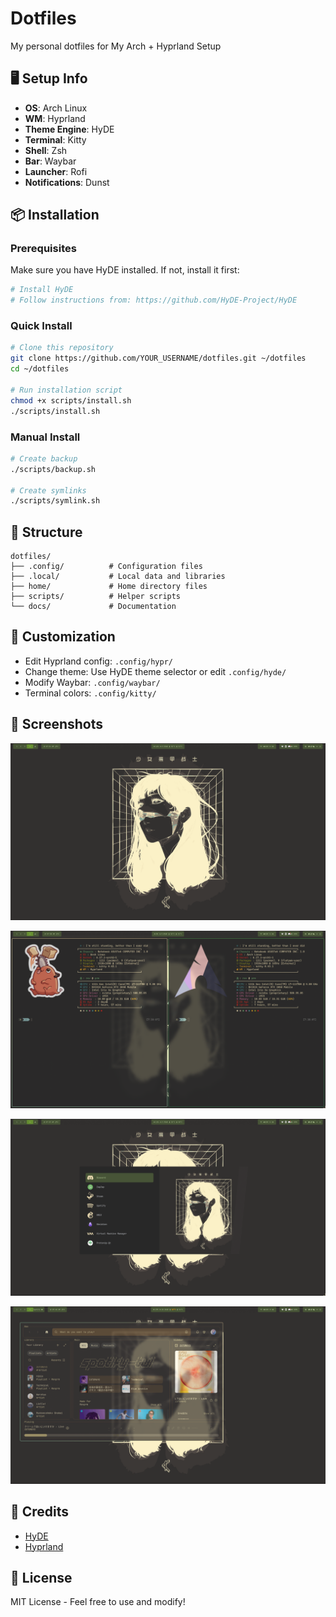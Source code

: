 # Dotfiles

My personal dotfiles for My Arch + Hyprland Setup

## 🖥️ Setup Info

- **OS**: Arch Linux
- **WM**: Hyprland
- **Theme Engine**: HyDE
- **Terminal**: Kitty
- **Shell**: Zsh
- **Bar**: Waybar
- **Launcher**: Rofi
- **Notifications**: Dunst

## 📦 Installation

### Prerequisites

Make sure you have HyDE installed. If not, install it first:
```bash
# Install HyDE
# Follow instructions from: https://github.com/HyDE-Project/HyDE
```

### Quick Install

```bash
# Clone this repository
git clone https://github.com/YOUR_USERNAME/dotfiles.git ~/dotfiles
cd ~/dotfiles

# Run installation script
chmod +x scripts/install.sh
./scripts/install.sh
```

### Manual Install

```bash
# Create backup
./scripts/backup.sh

# Create symlinks
./scripts/symlink.sh
```

## 📁 Structure

```
dotfiles/
├── .config/          # Configuration files
├── .local/           # Local data and libraries
├── home/             # Home directory files
├── scripts/          # Helper scripts
└── docs/             # Documentation
```

## 🎨 Customization

- Edit Hyprland config: `.config/hypr/`
- Change theme: Use HyDE theme selector or edit `.config/hyde/`
- Modify Waybar: `.config/waybar/`
- Terminal colors: `.config/kitty/`

## 📸 Screenshots

![display](images/251012_07h34m09s_screenshot.png)

![terminal](images/251012_07h38m12s_screenshot.png)

![rofi](images/251012_07h39m21s_screenshot.png)

![spotify](images/251012_07h40m45s_screenshot.png)

## 🙏 Credits

- [HyDE](https://github.com/HyDE-Project/HyDE)
- [Hyprland](https://hyprland.org/)

## 📝 License

MIT License - Feel free to use and modify!